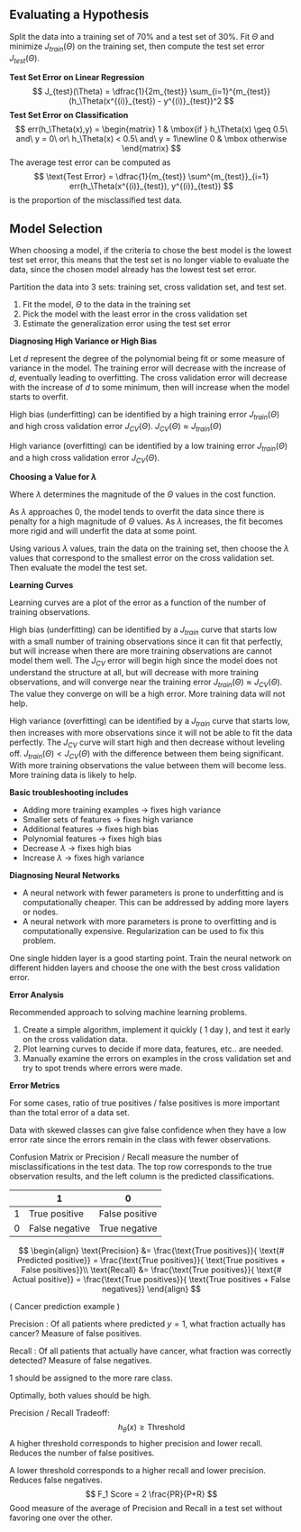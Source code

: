 ## Evaluating a Hypothesis

Split the data into a training set of $70\%$ and a test set of $30\%$. Fit $\Theta$ and minimize $J_{train}(\Theta)$ on the training set, then compute the test set error $J_{test}(\Theta)$.

**Test Set Error on Linear Regression**
$$
J_{test}(\Theta) = \dfrac{1}{2m_{test}} \sum_{i=1}^{m_{test}}(h_\Theta(x^{(i)}_{test}) - y^{(i)}_{test})^2
$$
**Test Set Error on Classification**
$$
err(h_\Theta(x),y) = \begin{matrix} 1 & \mbox{if } h_\Theta(x) \geq 0.5\ and\ y = 0\ or\ h_\Theta(x) < 0.5\ and\ y = 1\newline 0 & \mbox otherwise \end{matrix}
$$
The average test error can be computed as
$$
\text{Test Error} = \dfrac{1}{m_{test}} \sum^{m_{test}}_{i=1} err(h_\Theta(x^{(i)}_{test}), y^{(i)}_{test})
$$
is the proportion of the misclassified test data.

## Model Selection

When choosing a model, if the criteria to chose the best model is the lowest test set error, this means that the test set is no longer viable to evaluate the data, since the chosen model already has the lowest test set error.

Partition the data into 3 sets: training set, cross validation set, and test set.

1. Fit the model, $\Theta$ to the data in the training set
2. Pick the model with the least error in the cross validation set
3. Estimate the generalization error using the test set error

**Diagnosing High Variance or High Bias**

Let $d$ represent the degree of the polynomial being fit or some measure of variance in the model. The training error will decrease with the increase of $d$, eventually leading to overfitting. The cross validation error will decrease with the increase of $d$ to some minimum, then will increase when the model starts to overfit.

High bias (underfitting) can be identified by a high training error $J_{train}(\Theta)$ and high cross validation error $J_{CV}(\Theta)$. $J_{CV}(\Theta) \approx J_{train}(\Theta)$ 

High variance (overfitting) can be identified by a low training error  $J_{train}(\Theta)$ and a high cross validation error $J_{CV}(\Theta)$.

**Choosing a Value for $\lambda$**

Where $\lambda$ determines the magnitude of the $\Theta$ values in the cost function.

As $\lambda$ approaches 0, the model tends to overfit the data since there is penalty for a high magnitude of $\Theta$ values. As $\lambda$ increases, the fit becomes more rigid and will underfit the data at some point.

Using various $\lambda$ values, train the data on the training set, then choose the $\lambda$ values that correspond to the smallest error on the cross validation set. Then evaluate the model the test set. 

**Learning Curves**

Learning curves are a plot of the error as a function of the number of training observations.

High bias (underfitting) can be identified by a $J_{train}$ curve that starts low with a small number of training observations since it can fit that perfectly, but will increase when there are more training observations are cannot model them well. The $J_{CV}$ error will begin high since the model does not understand the structure at all, but will decrease with more training observations, and will converge near the training error $J_{train}(\Theta) \approx J_{CV}(\Theta)$. The value they converge on will be a high error. More training data will not help.

High variance (overfitting) can be identified by a $J_{train}$ curve that starts low, then increases with more observations since it will not be able to fit the data perfectly. The $J_{CV}$ curve will start high and then decrease without leveling off. $J_{train}(\Theta) < J_{CV}(\Theta)$ with the difference between them being significant. With more training observations the value between them will become less. More training data is likely to help.

**Basic troubleshooting includes**

* Adding more training examples $\rightarrow$ fixes high variance
* Smaller sets of features $\rightarrow$ fixes high variance
* Additional features  $\rightarrow$ fixes high bias
* Polynomial features $\rightarrow$ fixes high bias
* Decrease $\lambda$ $\rightarrow$ fixes high bias
* Increase $\lambda$  $\rightarrow$ fixes high variance

**Diagnosing Neural Networks**

* A neural network with fewer parameters is prone to underfitting and is computationally cheaper. This can be addressed by adding more layers or nodes.
* A neural network with more parameters is prone to overfitting and is computationally expensive. Regularization can be used to fix this problem.

One single hidden layer is a good starting point. Train the neural network on different hidden layers and choose the one with the best cross validation error.

**Error Analysis**

Recommended approach to solving machine learning problems.

1. Create a simple algorithm, implement it quickly ( 1 day ), and test it early on the cross validation data.
2. Plot learning curves to decide if more data, features, etc.. are needed.
3. Manually examine the errors on examples in the cross validation set and try to spot trends where errors were made.

**Error Metrics**

For some cases, ratio of true positives / false positives is more important than the total error of a data set.

Data with skewed classes can give false confidence when they have a low error rate since the errors remain in the class with fewer observations.

Confusion Matrix or Precision / Recall measure the number of misclassifications in the test data. The top row corresponds to the true observation results, and the left column is the predicted classifications.

|      | 1              | 0              |
| ---- | -------------- | -------------- |
| 1    | True positive  | False positive |
| 0    | False negative | True negative  |

$$
\begin{align}
\text{Precision} &= \frac{\text{True positives}}{ \text{# Predicted positive}} = \frac{\text{True positives}}{ \text{True positives + False positives}}\\
\text{Recall} &= \frac{\text{True positives}}{ \text{# Actual positive}} = \frac{\text{True positives}}{ \text{True positives + False negatives}}
\end{align}
$$

( Cancer prediction example )

Precision : Of all patients where predicted $y=1$, what fraction actually has cancer? Measure of false positives.

Recall : Of all patients that actually have cancer, what fraction was correctly detected? Measure of false negatives.

1 should be assigned to the more rare class.

Optimally, both values should be high.

Precision / Recall Tradeoff: 
$$
h_\theta(x) \ge \text{Threshold}
$$
A higher threshold corresponds to higher precision and lower recall. Reduces the number of false positives.

A lower threshold corresponds to a higher recall and lower precision. Reduces false negatives.
$$
F_1 Score = 2 \frac{PR}{P+R}
$$
Good measure of the average of Precision and Recall in a test set without favoring one over the other.